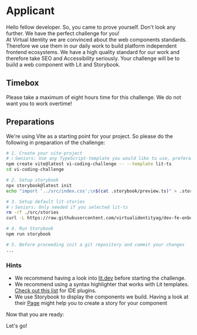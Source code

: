 # Applicant

Hello fellow developer. So, you came to prove yourself. Don't look any further. We have the perfect challenge for you!  
At Virtual Identity we are convinced about the web components standards. Therefore we use them in our daily work to build platform independent frontend ecosystems. We have a high quality standard for our work and therefore take SEO and Accessibility seriously. Your challenge will be to build a web component with Lit and Storybook.

## Timebox

Please take a maximum of eight hours time for this challenge. We do not want you to work overtime!

## Preparations

We're using Vite as a starting point for your project. So please do the following in preparation of the challenge:

```bash
# 1. Create your vite-project
# ℹ️ Seniors: Use any TypeScript-template you would like to use, preferably lit-ts
npm create vite@latest vi-coding-challenge -- --template lit-ts
cd vi-coding-challenge

# 2. Setup storybook
npx storybook@latest init
echo "import '../src/index.css';\n$(cat .storybook/preview.ts)" > .storybook/preview.ts.tmp && mv .storybook/preview.ts.tmp .storybook/preview.ts

# 3. Setup default lit-stories
# ℹ️ Seniors: Only needed if you selected lit-ts
rm -rf ./src/stories
curl -L https://raw.githubusercontent.com/virtualidentityag/dev-fe-onboarding/main/src/applicant/src/my-element.stories.ts -o ./src/my-element.stories.ts

# 4. Run Storybook
npm run storybook

# 5. Before proceeding init a git repository and commit your changes
...
```

### Hints

-   We recommend having a look into [lit.dev](https://lit.dev/docs/) before starting the challenge.
-   We recommend using a syntax highlighter that works with Lit templates. [Check out this list](https://lit.dev/docs/tools/development/#ide-plugins) for IDE plugins.
-   We use Storybook to display the components we build. Having a look at their [Page](https://storybook.js.org/) might help you to create a story for your component

Now that you are ready:

<vi-button href="#/applicant/challenge">Let's go!</vi-button>
